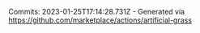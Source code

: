 Commits: 2023-01-25T17:14:28.731Z - Generated via https://github.com/marketplace/actions/artificial-grass
<br>
